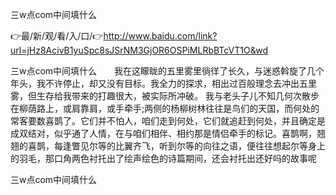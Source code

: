 三w点com中间填什么

👉最/新/观/看/入/口/👉http://www.baidu.com/link?url=jHz8AcivB1yuSpc8sJSrNM3GjOR6OSPiMLRbBTcVT1O&wd

三w点com中间填什么　　我在这矇眬的五里雾里徜徉了长久，与迷惑斡旋了几个年头，我不许停止，却又没有目标。我全力的探求，相出过百般理念去冲出五里雾，但生存给我带来的打趣很大，被实际所冲破。
我与老头子儿不知几何次散步在柳荫路上，或肩靠肩，或手牵手;两侧的杨柳树林往往是鸟们的天国，而何处的常客要数喜鹊了。它们并不怕人，咱们走到何处，它们就追赶到何处，并且确定是成双结对，似乎通了人情，在与咱们相伴、相约那是情侣牵手的标记。喜鹊啊，翘翘的喜鹊，每逢瞥见尔等的比翼齐飞，听到尔等的向往之语，便往往想起尔等身上的羽毛，那口角两色衬托出了绘声绘色的诗篇期间，还会衬托出还好吗的故事呢


三w点com中间填什么
